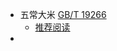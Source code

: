 - 五常大米 [GB/T 19266](https://openstd.samr.gov.cn/bzgk/gb/newGbInfo?hcno=B614FE1D068B395ECD778EF3876EA8DA)
	- [推荐阅读](https://www.v2ex.com/t/887422#reply47)
-